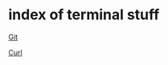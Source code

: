 # index of terminal stuff

[Git](https://ch3ck3rs.github.io/knowledge_base/terminal/Using_Git.md)

[Curl](https://ch3ck3rs.github.io/knowledge_base/terminal/curl.md)
